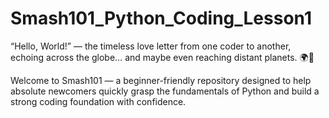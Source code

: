# Smash101_Python_Coding_Lesson1

“Hello, World!” — the timeless love letter from one coder to another, echoing across the globe… and maybe even reaching distant planets. 🌍👾

Welcome to Smash101 — a beginner-friendly repository designed to help absolute newcomers quickly grasp the fundamentals of Python and build a strong coding foundation with confidence.
